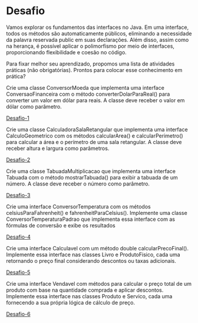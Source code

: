 # Desafio

Vamos explorar os fundamentos das interfaces no Java. Em uma interface, todos os métodos são automaticamente públicos, eliminando a necessidade da palavra reservada public em suas declarações. Além disso, assim como na herança, é possível aplicar o polimorfismo por meio de interfaces, proporcionando flexibilidade e coesão no código.

Para fixar melhor seu aprendizado, propomos uma lista de atividades práticas (não obrigatórias). Prontos para colocar esse conhecimento em prática?

Crie uma classe ConversorMoeda que implementa uma interface ConversaoFinanceira com o método converterDolarParaReal() para converter um valor em dólar para reais. A classe deve receber o valor em dólar como parâmetro.

  [Desafio-1](https://github.com/EmersonPenelli/Oracle-Next-Education---Backend-Java/blob/main/02-Orientacao-a-objetos/Modulo-04/desafio/ConversorMoeda.java)

Crie uma classe CalculadoraSalaRetangular que implementa uma interface CalculoGeometrico com os métodos calcularArea() e calcularPerimetro() para calcular a área e o perímetro de uma sala retangular. A classe deve receber altura e largura como parâmetros.

  [Desafio-2](https://github.com/EmersonPenelli/Oracle-Next-Education---Backend-Java/blob/main/02-Orientacao-a-objetos/Modulo-04/desafio/CalculadoraSalaRetangular.java)
  
Crie uma classe TabuadaMultiplicacao que implementa uma interface Tabuada com o método mostrarTabuada() para exibir a tabuada de um número. A classe deve receber o número como parâmetro.

  [Desafio-3](https://github.com/EmersonPenelli/Oracle-Next-Education---Backend-Java/blob/main/02-Orientacao-a-objetos/Modulo-04/desafio/TabuadaMultiplicacao.java)
  
Crie uma interface ConversorTemperatura com os métodos celsiusParaFahrenheit() e fahrenheitParaCelsius(). Implemente uma classe ConversorTemperaturaPadrao que implementa essa interface com as fórmulas de conversão e exibe os resultados

  [Desafio-4](https://github.com/EmersonPenelli/Oracle-Next-Education---Backend-Java/blob/main/02-Orientacao-a-objetos/Modulo-04/desafio/ConversaoTemperaturaPadrao.java)
  
Crie uma interface Calculavel com um método double calcularPrecoFinal(). Implemente essa interface nas classes Livro e ProdutoFisico, cada uma retornando o preço final considerando descontos ou taxas adicionais.

  [Desafio-5](https://github.com/EmersonPenelli/Oracle-Next-Education---Backend-Java/blob/main/02-Orientacao-a-objetos/Modulo-04/desafio/Calculavel.java)
  
Crie uma interface Vendavel com métodos para calcular o preço total de um produto com base na quantidade comprada e aplicar descontos. Implemente essa interface nas classes Produto e Servico, cada uma fornecendo a sua própria lógica de cálculo de preço.

  [Desafio-6](https://github.com/EmersonPenelli/Oracle-Next-Education---Backend-Java/blob/main/02-Orientacao-a-objetos/Modulo-04/desafio/Vendavel.java)
